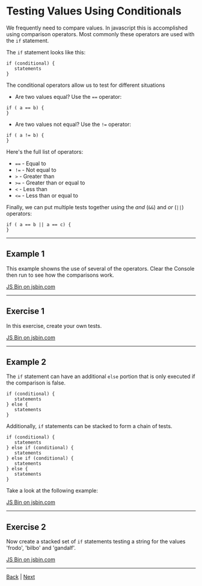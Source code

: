 # Testing Values Using Conditionals

We frequently need to compare values.
In javascript this is accomplished using comparison operators.
Most commonly these operators are used with the `if` statement.

The `if` statement looks like this:

```
if (conditional) {
   statements
}
```

The conditional operators allow us to test for different situations

- Are two values equal? Use the `==` operator:

```
if ( a == b) {
}
```

- Are two values not equal? Use the `!=` operator:

```
if ( a != b) {
}
```

Here's the full list of operators:

- `==` - Equal to
- `!=` - Not equal to
- `>` - Greater than
- `>=` - Greater than or equal to
- `<` - Less than
- `<=` - Less than or equal to

Finally, we can put multiple tests together using the *and* (`&&`) and *or* (`||`) operators:

```
if ( a == b || a == c) {
}
```

---

## Example 1 ##

This example showns the use of several of the operators. Clear the Console then run to see how the comparisons work.

<a class="jsbin-embed" href="http://jsbin.com/sinapiy/7/embed?html,console&height=71em">JS Bin on jsbin.com</a>

---

## Exercise 1 ##

In this exercise, create your own tests.

<a class="jsbin-embed" href="http://jsbin.com/fuwiji/2/embed?html,console&height=55em">JS Bin on jsbin.com</a>

---

## Example 2 ##

The `if` statement can have an additional `else` portion that is only executed if the comparison is false.

```
if (conditional) {
   statements
} else {
   statements
}
```

Additionally, `if` statements can be stacked to form a chain of tests.

```
if (conditional) {
   statements
} else if (conditional) {
   statements
} else if (conditional) {
   statements
} else {
   statements
}
```


Take a look at the following example:

<a class="jsbin-embed" href="http://jsbin.com/hosoyib/3/embed?html,console&height=55em">JS Bin on jsbin.com</a>

---

## Exercise 2 ##

Now create a stacked set of `if` statements testing a string for the values 'frodo', 'bilbo' and 'gandalf'.

<a class="jsbin-embed" href="http://jsbin.com/bosedek/4/embed?html,console&height=55em">JS Bin on jsbin.com</a>

---

[Back](.) | [Next](forms)
